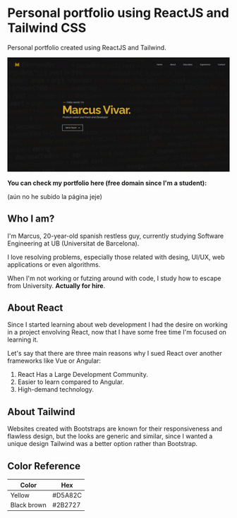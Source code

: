 # Personal portfolio using ReactJS and Tailwind CSS

Personal portfolio created using ReactJS and Tailwind.

![alt text](https://github.com/Topiksit0/Portfolio/blob/master/src/assets/landingpage.png?raw=true)

**You can check my portfolio here (free domain since I'm a student):**

(aún no he subido la página jeje)

## Who I am?

I'm Marcus, 20-year-old spanish restless guy, currently studying Software Engineering at UB (Universitat de Barcelona).

I love resolving problems, especially those related with desing, UI/UX, web applications or even algorithms.

When I'm not working or futzing around with code, I study how to escape from University. **Actually for hire**.

## About React

Since I started learning about web development I had the desire on working in a project envolving React, now that I have some free time I'm focused on learning it.

Let's say that there are three main reasons why I sued React over another frameworks like Vue or Angular:
1. React Has a Large Development Community.
2. Easier to learn compared to Angular.
3. High-demand technology.


## About Tailwind

Websites created with Bootstraps are known for their responsiveness and flawless design, but the looks are generic and similar, since I wanted a unique design Tailwind was a better option rather than Bootstrap.

## Color Reference

|Color |Hex|
|-----|--------|
|Yellow |#D5A82C      |
|Black brown  |#2B2727      |
